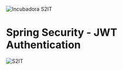 ![Incubadora S2IT](https://encrypted-tbn0.gstatic.com/images?q=tbn:ANd9GcQ-C2_s4n3abIvBV1oM0RYy39fvGRXyqB8ZPKTyNGofo2IOcvxr)

# Spring Security - JWT Authentication

![S2IT](https://s3.amazonaws.com/sample-login/companies/avatars/000/000/038/original/whats.png?1435265818)